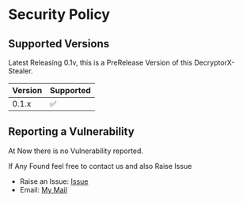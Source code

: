 # Security Policy
## Supported Versions

Latest Releasing 0.1v, this is a PreRelease Version of this DecryptorX-Stealer.

| Version | Supported          |
| ------- | ------------------ |
| 0.1.x   | :white_check_mark: |

## Reporting a Vulnerability

At Now there is no Vulnerability reported.

If Any Found feel free to contact us and also Raise Issue
- Raise an Issue: [Issue](https://github.com/UjjwalSaini07/DecryptorX_Stealer/issues/new)
- Email: [My Mail](mailto:ujjwalsaini0007+decrptorX@gmail.com)
